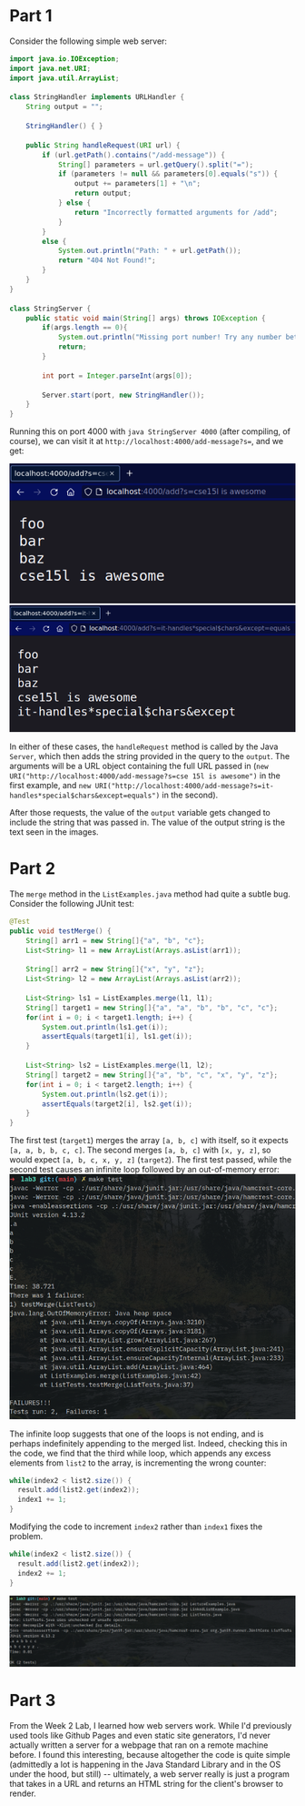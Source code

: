 # Part 1
Consider the following simple web server:
```java
import java.io.IOException;
import java.net.URI;
import java.util.ArrayList;

class StringHandler implements URLHandler {
    String output = "";

    StringHandler() { }

    public String handleRequest(URI url) {
        if (url.getPath().contains("/add-message")) {
            String[] parameters = url.getQuery().split("=");
            if (parameters != null && parameters[0].equals("s")) {
                output += parameters[1] + "\n";
                return output;
            } else {
                return "Incorrectly formatted arguments for /add";
            }
        }
        else {
            System.out.println("Path: " + url.getPath());
            return "404 Not Found!";
        }
    }
}

class StringServer {
    public static void main(String[] args) throws IOException {
        if(args.length == 0){
            System.out.println("Missing port number! Try any number between 1024 to 49151");
            return;
        }

        int port = Integer.parseInt(args[0]);

        Server.start(port, new StringHandler());
    }
}
```

Running this on port 4000 with `java StringServer 4000` (after compiling, of course), we can visit it at `http://localhost:4000/add-message?s=`, and we get:

![](images/string-server-1.png)
![](images/string-server-2.png)

In either of these cases, the `handleRequest` method is called by the Java `Server`, which then adds the string provided in the query to the `output`. The arguments will be a URL object containing the full URL passed in (`new URI("http://localhost:4000/add-message?s=cse 15l is awesome")` in the first example, and `new URI("http://localhost:4000/add-message?s=it-handles*special$chars&except=equals")` in the second). 

After those requests, the value of the `output` variable gets changed to include the string that was passed in. The value of the output string is the text seen in the images.

# Part 2
The `merge` method in the `ListExamples.java` method had quite a subtle bug. Consider the following JUnit test:
```java
@Test
public void testMerge() {
    String[] arr1 = new String[]{"a", "b", "c"};
    List<String> l1 = new ArrayList(Arrays.asList(arr1));

    String[] arr2 = new String[]{"x", "y", "z"};
    List<String> l2 = new ArrayList(Arrays.asList(arr2));

    List<String> ls1 = ListExamples.merge(l1, l1);
    String[] target1 = new String[]{"a", "a", "b", "b", "c", "c"};
    for(int i = 0; i < target1.length; i++) {
        System.out.println(ls1.get(i));
        assertEquals(target1[i], ls1.get(i));
    }

    List<String> ls2 = ListExamples.merge(l1, l2);
    String[] target2 = new String[]{"a", "b", "c", "x", "y", "z"};
    for(int i = 0; i < target2.length; i++) {
        System.out.println(ls2.get(i));
        assertEquals(target2[i], ls2.get(i));
    }
}
```

The first test (`target1`) merges the array `[a, b, c]` with itself, so it expects `[a, a, b, b, c, c]`. The second merges `[a, b, c]` with `[x, y, z]`, so would expect `[a, b, c, x, y, z]` (`target2`). The first test passed, while the second test causes an infinite loop followed by an out-of-memory error:
![merge test failing as described](images/merge_fail.png)

The infinite loop suggests that one of the loops is not ending, and is perhaps indefinitely appending to the merged list. Indeed, checking this in the code, we find that the third while loop, which appends any excess elements from `list2` to the array, is incrementing the wrong counter:
```java
while(index2 < list2.size()) {
  result.add(list2.get(index2));
  index1 += 1;
}
```
Modifying the code to increment `index2` rather than `index1` fixes the problem.
```java
while(index2 < list2.size()) {
  result.add(list2.get(index2));
  index2 += 1;
}
```
![merge test passing](images/merge_pass.png)


# Part 3
From the Week 2 Lab, I learned how web servers work. While I'd previously used tools like Github Pages and even static site generators, I'd never actually written a server for a webpage that ran on a remote machine before. I found this interesting, because altogether the code is quite simple (admittedly a lot is happening in the Java Standard Library and in the OS under the hood, but still) -- ultimately, a web server really is just a program that takes in a URL and returns an HTML string for the client's browser to render. 
